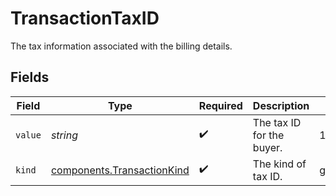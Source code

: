 # TransactionTaxID

The tax information associated with the billing details.


## Fields

| Field                                                                    | Type                                                                     | Required                                                                 | Description                                                              | Example                                                                  |
| ------------------------------------------------------------------------ | ------------------------------------------------------------------------ | ------------------------------------------------------------------------ | ------------------------------------------------------------------------ | ------------------------------------------------------------------------ |
| `value`                                                                  | *string*                                                                 | :heavy_check_mark:                                                       | The tax ID for the buyer.                                                | 12345678931                                                              |
| `kind`                                                                   | [components.TransactionKind](../../models/components/transactionkind.md) | :heavy_check_mark:                                                       | The kind of tax ID.                                                      | gb.vat                                                                   |